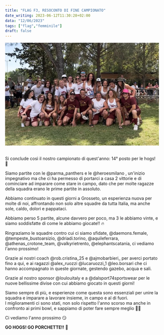 ```yaml
---
title: "FLAG F3, RESOCONTO DI FINE CAMPIONATO"
date_writing: 2023-06-12T11:30:28+02:00
data: "12/06/2023"
tags: ["flag","femminile"]
draft: false
---
```


<center>
<img class="articolo" src="../img/2023/flag_f3_resoconto_stagione.jpg">
</center>
<br />

Si conclude così il nostro campionato di quest'anno: 14° posto per le hogs! 🐷  
  
Siamo partite con le @parma_panthers e le @heroesmilano , un'inizio impegnativo ma che ci ha permesso di portarci a casa 2 vittorie e di cominciare ad imparare come stare in campo, dato che per molte ragazze della squadra erano le prime partite in assoluto.  
  
Abbiamo continuato in questi giorni a Grosseto, un esperienza nuova per molte di noi, affrontando non solo altre squadre da tutta Italia, ma anche sole, caldo, dolori e pappataci.  
  
Abbiamo perso 5 partite, alcune davvero per poco, ma 3 le abbiamo vinte, e siamo soddisfatte di come le abbiamo giocate!! 🔥  
  
Ringraziamo le squadre contro cui ci siamo sfidate, @daemons.female, @tempeste_bustoarsizio, @driadi.torino, @aquileferrara, @athenas_crotone_team, @valkyrietrento, @elephantscatania, ci vediamo l'anno prossimo!  
  
Grazie ai nostri coach @rob.cristina_25 e @ajmobarbieri_ per averci portato fino a qui, e ai ragazzi @alex_ruozzi @lucaruozzi_1 @leo.borsari che ci hanno accompagnato in queste giornate, gestendo gazebo, acqua e sali.  
  
Grazie al nostro sponsor @loulouitaly e a @dalsport74sportswear per le nuove bellissime divise con cui abbiamo giocato in questi giorni!  
  
Siamo sempre di più, e esperienze come questa sono essenziali per unire la squadra e imparare a lavorare insieme, in campo e al di fuori.  
I miglioramenti ci sono stati, non solo rispetto l'anno scorso ma anche in confronto ai primi bowl, e sappiamo di poter fare sempre meglio 💪🏼  
  
Ci vediamo l'anno prossimo 😏  

**GO HOGS! GO PORCHETTE!!** 🐷  
  
